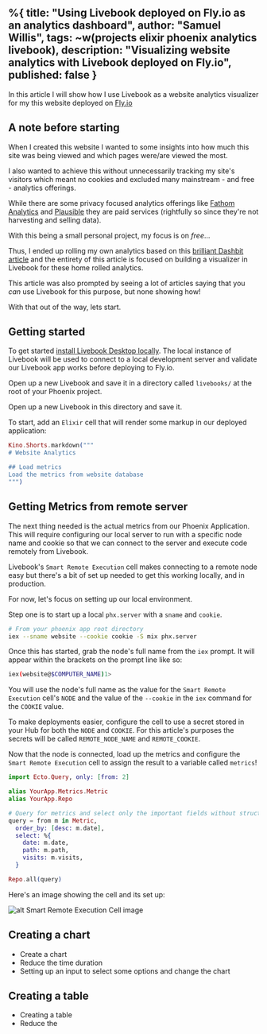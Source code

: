 %{
  title: "Using Livebook deployed on Fly.io as an analytics dashboard",
  author: "Samuel Willis",
  tags: ~w(projects elixir phoenix analytics livebook),
  description: "Visualizing website analytics with Livebook deployed on Fly.io",
  published: false
}
---
In this article I will show how I use Livebook as a website analytics visualizer
for my this website deployed on [Fly.io](https://fly.io)

## A note before starting

When I created this website I wanted to some insights into how much this site
was being viewed and which pages were/are viewed the most.

I also wanted to achieve this without unnecessarily tracking my site's visitors
which meant no cookies and excluded many mainstream - and free - analytics offerings.

While there are some privacy focused analytics offerings like [Fathom
Analytics](https://usefathom.com/) and
[Plausible](https://plausible.io/privacy-focused-web-analytics) they are paid
services (rightfully so since they're not harvesting and selling data).

With this being a small personal project, my focus is on _free_...

Thus, I ended up rolling my own analytics based on this [brilliant Dashbit
article](https://dashbit.co/blog/homemade-analytics-with-ecto-and-elixir) and
the entirety of this article is focused on building a visualizer in Livebook for
these home rolled analytics.

This article was also prompted by seeing a lot of articles saying that you
_can_ use Livebook for this purpose, but none showing how!

With that out of the way, lets start.

## Getting started

To get started [install Livebook Desktop locally](https://livebook.dev/#install).
The local instance of Livebook will be used to connect to a local development
server and validate our Livebook app works before deploying to Fly.io.

Open up a new Livebook and save it in a directory called `livebooks/` at the
root of your Phoenix project.

Open up a new Livebook in this directory and save it.

To start, add an `Elixir` cell that will render some markup in our deployed
application:

```elixir
Kino.Shorts.markdown("""
# Website Analytics

## Load metrics
Load the metrics from website database
""")
```

## Getting Metrics from remote server

The next thing needed is the actual metrics from our Phoenix Application.
This will require configuring our local server to run with a specific node name
and cookie so that we can connect to the server and execute code remotely from
Livebook.

Livebook's `Smart Remote Execution` cell makes connecting to a remote node easy
but there's a bit of set up needed to get this working locally, and in
production.

For now, let's focus on setting up our local environment.

Step one is to start up a local `phx.server` with a `sname` and `cookie`.

```bash
# From your phoenix app root directory
iex --sname website --cookie cookie -S mix phx.server
```

Once this has started, grab the node's full name from the `iex` prompt.
It will appear within the brackets on the prompt line like so:

```bash
iex(website@$COMPUTER_NAME)1>
```

You will use the node's full name as the value for the `Smart Remote Execution`
cell's `NODE` and the value of the `--cookie` in the `iex` command for the
`COOKIE` value.

To make deployments easier, configure the cell to use a secret stored in your
Hub for both the `NODE` and `COOKIE`.
For this article's purposes the secrets will be called `REMOTE_NODE_NAME`
and `REMOTE_COOKIE`.

Now that the node is connected, load up the metrics and configure the `Smart
Remote Execution` cell to assign the result to a variable called `metrics`!

```elixir
import Ecto.Query, only: [from: 2]

alias YourApp.Metrics.Metric
alias YourApp.Repo

# Query for metrics and select only the important fields without struct meta
query = from m in Metric,
  order_by: [desc: m.date],
  select: %{
    date: m.date,
    path: m.path,
    visits: m.visits,
  }

Repo.all(query)
```

Here's an image showing the cell and its set up:

![alt Smart Remote Execution Cell image](/images/articles/2024/01/smart-cell.png)

## Creating a chart

- Create a chart
- Reduce the time duration
- Setting up an input to select some options and change the chart

## Creating a table

- Creating a table
- Reduce the
